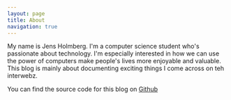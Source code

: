 ```yaml
---
layout: page
title: About
navigation: true
---
```


My name is Jens Holmberg. I'm a computer science student who's passionate about technology. I'm especially interested in how we can use the power of computers make people's lives more enjoyable and valuable. This blog is mainly about documenting exciting things I come across on teh interwebz.

You can find the source code for this blog on
[Github](https://github.com/Nillkki/nillkki.github.io)


